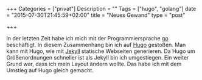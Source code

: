 +++
Categories  = ["privat"]
Description = ""
Tags        = ["hugo", "golang"]
date        = "2015-07-30T21:45:59+02:00"
title       = "Neues Gewand"
type        = "post"

+++

In der letzten Zeit habe ich mich mit der Programmiersprache [go] beschäftigt. In diesem Zusammenhang
bin ich auf [Hugo] gestoßen. Man
kann mit Hugo, wie mit [Jekyll] statische Webseiten generieren. Da Hugo um Größenordnungen
schneller ist als Jekyll bin ich umgestiegen. Ein weiter Grund war, dass ich mein Layout ändern
wollte. Das habe ich mit dem Umstieg auf Hugo gleich gemacht.

[go]: https://golang.org/
[Hugo]: https://gohugo.io/
[Jekyll]: http://jekyllrb.com/
